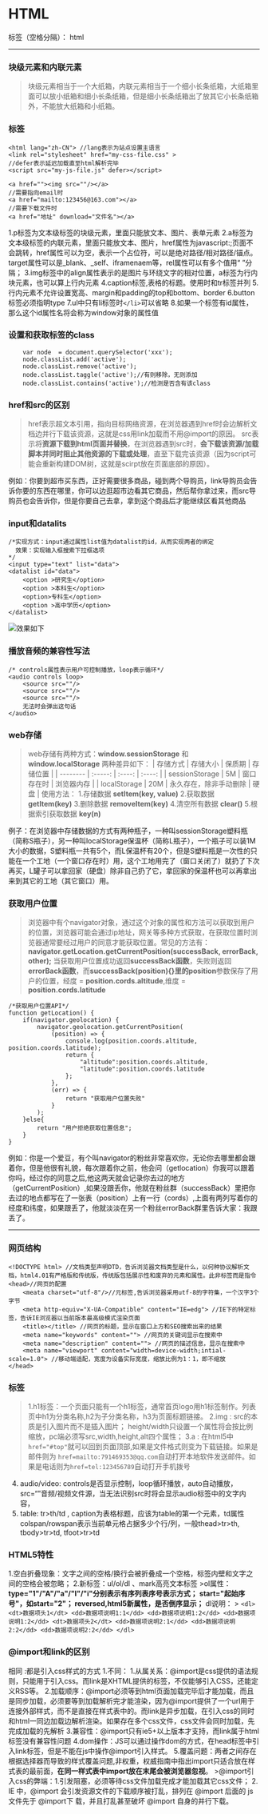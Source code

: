 # HTML

标签（空格分隔）： html

---

### 块级元素和内联元素
>块级元素相当于一个大纸箱，内联元素相当于一个细小长条纸箱，大纸箱里面可以放小纸箱和细小长条纸箱，但是细小长条纸箱出了放其它小长条纸箱外，不能放大纸箱和小纸箱。

### 标签

```
<html lang="zh-CN"> //lang表示为站点设置主语言
<link rel="stylesheet" href="my-css-file.css" >
//defer表示延迟加载直至html解析完毕
<script src="my-js-file.js" defer></script>

<a href=""><img src=""/></a>
//需要指向email时
<a href="mailto:123456@163.com"></a>
//需要下载文件时
<a href="地址" download="文件名"></a>
```

1.p标签为文本级标签的块级元素，里面只能放文本、图片、表单元素
2.a标签为文本级标签的内联元素，里面只能放文本、图片，href属性为javascript:;页面不会跳转，href属性可以为空，表示一个占位符，可以是绝对路径/相对路径/锚点。target属性可以是_blank、_self、iframenaem等，rel属性可以有多个值用“ ”分隔；
3.img标签中的align属性表示的是图片与环绕文字的相对位置，a标签为行内块元素，也可以算上行内元素
4.caption标签,表格的标题。使用时和tr标签并列
5.行内元素不允许设置宽高、margin和padding的top和bottom、border
6.button标签必须指明type
7.ul中只有li标签时```</li>```可以省略
8.如果一个标签有id属性，那么这个id属性名将会称为window对象的属性值

### 设置和获取标签的class

```
    var node  = document.querySelector('xxx');
    node.classList.add('active');
    node.classList.remove('active');
    node.classList.taggle('active');//有则移除，无则添加
    node.classList.contains('active');//检测是否含有该class
```

### href和src的区别
>href表示超文本引用，指向目标网络资源，在浏览器遇到href时会边解析文档边并行下载该资源，这就是css用link加载而不用@import的原因。
src表示将**资源下载到html页面并替换**，在浏览器遇到src时，**会下载该资源/加载脚本并同时阻止其他资源的下载或处理**，直至下载完该资源（因为script可能会重新构建DOM树，这就是scirpt放在页面底部的原因）。

例如：你要到超市买东西，正好需要很多商品，碰到两个导购员，link导购员会告诉你要的东西在哪里，你可以边逛超市边看其它商品，然后帮你拿过来，而src导购员也会告诉你，但是你要自己去拿，拿到这个商品后才能继续区看其他商品

### input和datalits

```
/*实现方式：input通过属性list值为datalist的id，从而实现两者的绑定
  效果：实现输入框搜索下拉框选项
*/
<input type="text" list="data">
<datalist id="data">
    <option >研究生</option>
    <option >本科生</option>
    <option>专科生</option>
    <option >高中学历</option>
</datalist>
```

![效果如下][1]

  [1]: http://img.smyhvae.com/20180206_1845.gif

### 播放音频的兼容性写法

```
/* controls属性表示用户可控制播放，loop表示循环*/
<audio controls loop>
    <source src=""/>
    <source src=""/>
    <source src=""/>
    无法时会弹出这句话
</audio>
```

### web存储
>web存储有两种方式：**window.sessionStorage** 和 **window.localStorage**
两种差异如下：
| 存储方式        | 存储大小   |  保质期  |  存储位置  |
| --------   | :-----:  | :----:  | :----: |
| sessionStorage     | 5M |   窗口存在时     | 浏览器内存 |
| localStorage        |   20M   |   永久存在，除非手动删除   | 硬盘 |
>使用方法：
1.存储数据 **setItem(key, value)**
2.获取数据 **getItem(key)**
3.删除数据 **removeItem(key)**
4.清空所有数据 **clear()**
5.根据索引获取数据 **key(n)**

例子：在浏览器中存储数据的方式有两种瓶子，一种叫sessionStorage塑料瓶（简称S瓶子），另一种叫localStorage保温杯（简称L瓶子），一个瓶子可以装1M大小的数据，S塑料瓶一共有5个，而L保温杯有20个，但是S塑料瓶是一次性的只能在一个工地（一个窗口存在时）用，这个工地用完了（窗口关闭了）就扔了下次再买，L罐子可以拿回家（硬盘）除非自己扔了它，拿回家的保温杯也可以再拿出来到其它的工地（其它窗口）用。

### 获取用户位置
> 浏览器中有个navigator对象，通过这个对象的属性和方法可以获取到用户的位置，浏览器可能会通过ip地址，网关等多种方式获取，在获取位置时浏览器通常要经过用户的同意才能获取位置。常见的方法有： **navigator.getLocation.getCurrentPosition(successBack, errorBack, other);**
当获取用户位置成功返回**successBack函数**，失败则返回**errorBack函数**，而**successBack(position){}**里的**position**参数保存了用户的位置，经度 = **position.cords.altitude**,维度 = **position.cords.latitude**

```
/*获取用户位置API*/
function getLocation() {
    if(navigator.geolocation) {
        navigator.geolocation.getCurrentPosition(
            (position) => {
                console.log(position.coords.altitude, position.coords.latitude);
                return {
                    "altitude":position.coords.altitude,
                    "latitude":position.coords.latitude
                };
            },
            (err) => {
                return "获取用户位置失败"
            }
        );
    }else{
        return "用户拒绝获取位置信息";
    }
}
```

例如：你是一个爱豆，有个叫navigator的粉丝非常喜欢你，无论你去哪里都会跟着你，但是他很有礼貌，每次跟着你之前，他会问（getlocation）你我可以跟着你吗，经过你的同意之后,他这两天就会记录你去过的地方（getCurrentPosition）,如果没跟丢你，他就在粉丝群（successBack）里把你去过的地点都写在了一张表（position）上有一行（cords）,上面有两列写着你的经度和纬度，如果跟丢了，他就淡淡在另一个粉丝errorBack群里告诉大家：我跟丢了。

----------

### 网页结构

```
<!DOCTYPE html> //文档类型声明DTD，告诉浏览器文档类型是什么，以何种协议解析文档，html4.01有严格版和传统版，传统版包括展示性和废弃的元素和属性。此非标签而是指令
<head>//网页的配置
    <meata charset="utf-8"/>//元标签,告诉浏览器采用utf-8的字符集，一个汉字3个字节
    <meta http-equiv="X-UA-Compatible" content="IE=edg"> //IE下的特定标签，告诉IE浏览器以当前版本最高级模式渲染页面
    <title></title> //网页的标题，显示在窗口上方和SEO搜索出来的结果
    <meta name="keywords" content=""> //网页的关键词显示在搜索中
    <meta name="description" content=""> //网页的描述信息，显示在搜索中
    <meta name="viewport" content="width=device-width;intial-scale=1.0"> //移动端适配，宽度为设备实际宽度，缩放比例为1：1，即不缩放
</head>
```

### 标签
>1.h1标签：一个页面只能有一个h1标签，通常首页logo用h1标签制作。列表页中h1为分类名称,h2为子分类名称，h3为页面标题链接。
2.img : src的本质是引入图片而不是插入图片； height/width只设置一个属性将会按比例缩放，pc端必须写src,width,height,alt四个属性；
3.a : 在html5中```href="#top"```就可以回到页面顶部,如果是文件格式则变为下载链接。如果是邮件则为 ```href=mailto:791469353@qq.com```自动打开本地软件发送邮件。如果是电话则为```href=tel:123456789```自动打开手机拨号

4. audio/video: controls是否显示控制，loop循环播放，auto自动播放，src=“”音频/视频文件源，当无法识别src时将会显示audio标签中的文字内容，
5. table: tr>th/td , caption为表格标题，应该为table的第一个元素，td属性colspan/rowspan表示当前单元格占据多少个行/列，一般thead>tr>th, tbody>tr>td, tfoot>tr>td

### HTML5特性
1.空白折叠现象：文字之间的空格/换行会被折叠成一个空格，标签内壁和文字之间的空格会被忽略；
2.新标签：ul/ol/dl 、mark高亮文本标签
    >ol属性：**type="1"/"A"/"a"/"I"/"i"分别表示有序列表序号表示方式；**
            **start="起始序号"，如start="2"；
            reversed,html5新属性，是否倒序显示；**
    dl说明：
    >
    ```<dl>
        <dt>数据项头1</dt>
        <dd>数据项说明1:1</dd>
        <dd>数据项说明1:2</dd>
        <dd>数据项说明1:2</dd>
        <dt>数据项头2</dt>
        <dd>数据项说明2:1</dd>
        <dd>数据项说明2:2</dd>
        <dd>数据项说明2:2</dd>
    </dl>```

### @import和link的区别
相同 :都是引入css样式的方式
1.不同：
    1.从属关系：@import是css提供的语法规则，只能用于引入css。而link是XHTML提供的标签，不仅能够引入CSS，还能定义RSS等。
    2.加载顺序：@import必须等到html页面加载完毕后才能加载，而且是同步加载，必须要等到加载解析完才能渲染，因为@import提供了一个url用于连接外部样式，而不是直接在样式表中的。而link是异步加载，在引入css的同时和html一同边加载边解析渲染。如果存在多个css文件，css文件会同时加载，先完成加载的先解析
    3.兼容性：@import只有ie5+以上版本才支持，而link属于html标签没有兼容性问题
    4.dom操作：JS可以通过操作dom的方式，在head标签中引入link标签，但是不能在js中操作@import引入样式。
    5.覆盖问题：两者之间存在根据选择器而导致的样式覆盖问题,非权重，权威指南中指出import只适合放在样式表的最前面，**在同一样式表中import放在末尾会被浏览器忽视**。
    >@import引入css的弊端：1.引发阻塞，必须等待css文件加载完成才能加载其它css文件；
    2. IE 中，@import 会引发资源文件的下载顺序被打乱，排列在 @import 后面的 js 文件先于 @import下 载，并且打乱甚至破坏 @import 自身的并行下载。
